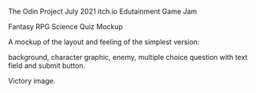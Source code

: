 The Odin Project July 2021 itch.io Edutainment Game Jam

Fantasy RPG Science Quiz Mockup

A mockup of the layout and feeling of the simplest version:

background, character graphic,  enemy, multiple choice question with text field and submit button. 

Victory image.


